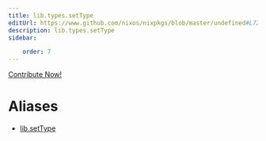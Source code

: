 ```yaml
---
title: lib.types.setType
editUrl: https://www.github.com/nixos/nixpkgs/blob/master/undefined#L72C13
description: lib.types.setType
sidebar:

    order: 7
---
```


<a href="https://www.github.com/nixos/nixpkgs/blob/master/undefined#L72C13">Contribute Now!</a>


# Aliases

- [lib.setType](/nix-doc-comments/reference/lib/lib-settype)


